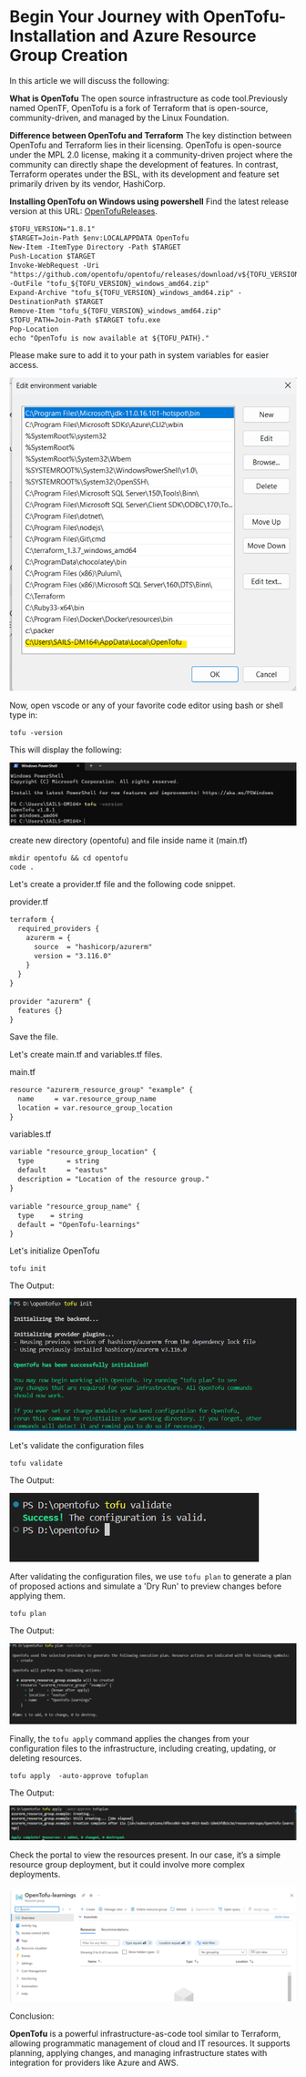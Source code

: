 # Begin Your Journey with OpenTofu-Installation and Azure Resource Group Creation

In this article we will discuss the following:

**What is OpenTofu**
The open source infrastructure as code tool.Previously named OpenTF, OpenTofu is a fork of Terraform that is open-source, community-driven, and managed by the Linux Foundation.

**Difference between OpenTofu and Terraform**
The key distinction between OpenTofu and Terraform lies in their licensing. OpenTofu is open-source under the MPL 2.0 license, making it a community-driven project where the community can directly shape the development of features. In contrast, Terraform operates under the BSL, with its development and feature set primarily driven by its vendor, HashiCorp.

**Installing OpenTofu on Windows using powershell**
Find the latest release version at this URL: [OpenTofuReleases](https://github.com/opentofu/opentofu/releases).

```
$TOFU_VERSION="1.8.1"
$TARGET=Join-Path $env:LOCALAPPDATA OpenTofu
New-Item -ItemType Directory -Path $TARGET
Push-Location $TARGET
Invoke-WebRequest -Uri "https://github.com/opentofu/opentofu/releases/download/v${TOFU_VERSION}/tofu_${TOFU_VERSION}_windows_amd64.zip" -OutFile "tofu_${TOFU_VERSION}_windows_amd64.zip"
Expand-Archive "tofu_${TOFU_VERSION}_windows_amd64.zip" -DestinationPath $TARGET
Remove-Item "tofu_${TOFU_VERSION}_windows_amd64.zip"
$TOFU_PATH=Join-Path $TARGET tofu.exe
Pop-Location
echo "OpenTofu is now available at ${TOFU_PATH}."
```

Please make sure to add it to your path in system variables for easier access.

![](assets/20240820_154400_image.png)

Now, open vscode or any of your favorite code editor using bash or shell type in:

```
tofu -version
```

This will display the following:

![](assets/20240820_155711_image.png)

create new directory (opentofu) and file inside name it (main.tf)

```
mkdir opentofu && cd opentofu
code .
```

Let's create a provider.tf file and the following code snippet.

provider.tf

```
terraform {
  required_providers {
    azurerm = {
      source  = "hashicorp/azurerm"
      version = "3.116.0"
    }
  }
}

provider "azurerm" {
  features {}
}
```

Save the file.

Let's create main.tf and variables.tf files.

main.tf

```
resource "azurerm_resource_group" "example" {
  name     = var.resource_group_name
  location = var.resource_group_location
}
```

variables.tf

```
variable "resource_group_location" {
  type        = string
  default     = "eastus"
  description = "Location of the resource group."
}

variable "resource_group_name" {
  type    = string
  default = "OpenTofu-learnings"
}
```

Let's initialize OpenTofu

```
tofu init
```

The Output:

![](assets/20240820_173436_image.png)

Let's validate the configuration files

```
tofu validate
```

The Output:

![](assets/20240820_173637_image.png)

After validating the configuration files, we use `tofu plan` to generate a plan of proposed actions and simulate a 'Dry Run' to preview changes before applying them.

```
tofu plan
```

The Output:

![](assets/20240820_173952_image.png)

Finally, the `tofu apply` command applies the changes from your configuration files to the infrastructure, including creating, updating, or deleting resources.

```
tofu apply  -auto-approve tofuplan
```

The Output:

![](assets/20240820_174315_image.png)

Check the portal to view the resources present. In our case, it’s a simple resource group deployment, but it could involve more complex deployments.

![](assets/20240820_174451_image.png)

Conclusion:

**OpenTofu** is a powerful infrastructure-as-code tool similar to Terraform, allowing programmatic management of cloud and IT resources. It supports planning, applying changes, and managing infrastructure states with integration for providers like Azure and AWS.

